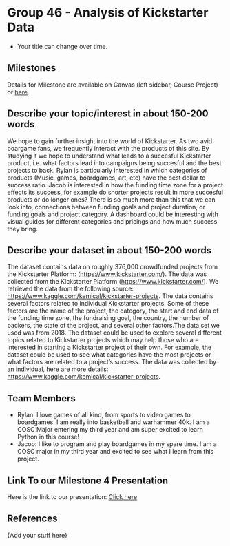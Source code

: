 # Group 46 - Analysis of Kickstarter Data

- Your title can change over time.

## Milestones

Details for Milestone are available on Canvas (left sidebar, Course Project) or [here](https://firas.moosvi.com/courses/data301/project/milestone01.html).

## Describe your topic/interest in about 150-200 words

We hope to gain further insight into the world of Kickstarter. As two avid boargame fans, we frequently interact with the products of this site. By studying it we hope to understand what leads to a succesful Kickstarter product, i.e. what factors lead into campaigns being succesful and the best projects to back. Rylan is particularly interested in which categories of products (Music, games, boardgames, art, etc) have the best dollar to success ratio. Jacob is interested in how the funding time zone for a project effects its success, for example do shorter projects result in more succesful products or do longer ones? There is so much more than this that we can look into, connections between funding goals and project duration, or funding goals and project category. A dashboard could be interesting with visual guides for different categories and pricings and how much success they bring.

## Describe your dataset in about 150-200 words

The dataset contains data on roughly 376,000 crowdfunded projects from the Kickstarter Platform: (https://www.kickstarter.com/). The data was collected from the Kickstarter Platform (https://www.kickstarter.com/). We retrieved the data from the following source: https://www.kaggle.com/kemical/kickstarter-projects. The data contains several factors related to individual Kickstarter projects. Some of these factors are the name of the project, the category, the start and end data of the funding time zone, the fundraising goal, the country, the number of backers, the state of the project, and several other factors.The data set we used was from 2018. The dataset could be used to explore several different topics related to Kickstarter projects which may help those who are interested in starting a Kickstarter project of their own. For example, the dataset could be used to see what categories have the most projects or what factors are related to a project’s success. The data was collected by an individual, here are more details: https://www.kaggle.com/kemical/kickstarter-projects.

## Team Members

- Rylan: I love games of all kind, from sports to video games to boardgames. I am really into basketball and warhammer 40k. I am a COSC Major entering my third year and am super excited to learn Python in this course!
- Jacob: I like to program and play boardgames in my spare time. I am a COSC major in my third year and excited to see what I learn from this project.

## Link To our Milestone 4 Presentation
Here is the link to our presentation: [Click here](https://youtu.be/yA1XRanbolg)

## References

{Add your stuff here}
